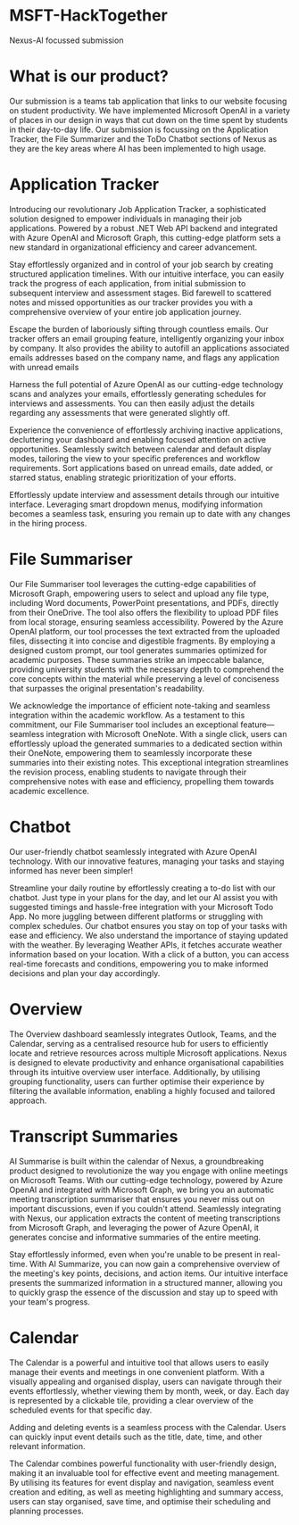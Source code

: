 # MSFT-HackTogether
Nexus-AI focussed submission

# What is our product?
Our submission is a teams tab application that links to our website focusing on student productivity.
We have implemented Microsoft OpenAI in a variety of places in our design in ways that cut down on the time spent by students in their day-to-day life.
Our submission is focussing on the Application Tracker, the File Summarizer and the ToDo Chatbot sections of Nexus as they are the key areas where AI has been implemented to high usage.

# Application Tracker
Introducing our revolutionary Job Application Tracker, a sophisticated solution designed to empower individuals in managing their job applications. Powered by a robust .NET Web API backend and integrated with Azure OpenAI and Microsoft Graph, this cutting-edge platform sets a new standard in organizational efficiency and career advancement.

Stay effortlessly organized and in control of your job search by creating structured application timelines. With our intuitive interface, you can easily track the progress of each application, from initial submission to subsequent interview and assessment stages. Bid farewell to scattered notes and missed opportunities as our tracker provides you with a comprehensive overview of your entire job application journey.

Escape the burden of laboriously sifting through countless emails. Our tracker offers an email grouping feature, intelligently organizing your inbox by company. It also provides the ability to autofill an applications associated emails addresses based on the company name, and flags any application with unread emails

Harness the full potential of Azure OpenAI as our cutting-edge technology scans and analyzes your emails, effortlessly generating schedules for interviews and assessments. You can then easily adjust the details regarding any assessments that were generated slightly off.

Experience the convenience of effortlessly archiving inactive applications, decluttering your dashboard and enabling focused attention on active opportunities. Seamlessly switch between calendar and default display modes, tailoring the view to your specific preferences and workflow requirements. Sort applications based on unread emails, date added, or starred status, enabling strategic prioritization of your efforts.

Effortlessly update interview and assessment details through our intuitive interface. Leveraging smart dropdown menus, modifying information becomes a seamless task, ensuring you remain up to date with any changes in the hiring process.

# File Summariser
Our File Summariser tool leverages the cutting-edge capabilities of Microsoft Graph, empowering users to select and upload any file type, including Word documents, PowerPoint presentations, and PDFs, directly from their OneDrive. The tool also offers the flexibility to upload PDF files from local storage, ensuring seamless accessibility. Powered by the Azure OpenAI platform, our tool processes the text extracted from the uploaded files, dissecting it into concise and digestible fragments. By employing a designed custom prompt, our tool generates summaries optimized for academic purposes. These summaries strike an impeccable balance, providing university students with the necessary depth to comprehend the core concepts within the material while preserving a level of conciseness that surpasses the original presentation's readability.

We acknowledge the importance of efficient note-taking and seamless integration within the academic workflow. As a testament to this commitment, our File Summariser tool includes an exceptional feature—seamless integration with Microsoft OneNote. With a single click, users can effortlessly upload the generated summaries to a dedicated section within their OneNote, empowering them to seamlessly incorporate these summaries into their existing notes. This exceptional integration streamlines the revision process, enabling students to navigate through their comprehensive notes with ease and efficiency, propelling them towards academic excellence.


# Chatbot
Our user-friendly chatbot seamlessly integrated with Azure OpenAI technology. With our innovative features, managing your tasks and staying informed has never been simpler! 

Streamline your daily routine by effortlessly creating a to-do list with our chatbot. Just type in your plans for the day, and let our AI assist you with suggested timings and hassle-free integration with your Microsoft Todo App. No more juggling between different platforms or struggling with complex schedules. Our chatbot ensures you stay on top of your tasks with ease and efficiency. We also understand the importance of staying updated with the weather. By leveraging Weather APIs, it fetches accurate weather information based on your location. With a click of a button, you can access real-time forecasts and conditions, empowering you to make informed decisions and plan your day accordingly.

# Overview
The Overview dashboard seamlessly integrates Outlook, Teams, and the Calendar, serving as a centralised resource hub for users to efficiently locate and retrieve resources across multiple Microsoft applications. Nexus is designed to elevate productivity and enhance organisational capabilities through its intuitive overview user interface. Additionally, by utilising grouping functionality, users can further optimise their experience by filtering the available information, enabling a highly focused and tailored approach.

# Transcript Summaries
AI Summarise is built within the calendar of Nexus, a groundbreaking product designed to revolutionize the way you engage with online meetings on Microsoft Teams. With our cutting-edge technology, powered by Azure OpenAI and integrated with Microsoft Graph, we bring you an automatic meeting transcription summariser that ensures you never miss out on important discussions, even if you couldn't attend. Seamlessly integrating with Nexus, our application extracts the content of meeting transcriptions from Microsoft Graph, and leveraging the power of Azure OpenAI, it generates concise and informative summaries of the entire meeting.

Stay effortlessly informed, even when you're unable to be present in real-time. With AI Summarize, you can now gain a comprehensive overview of the meeting's key points, decisions, and action items. Our intuitive interface presents the summarized information in a structured manner, allowing you to quickly grasp the essence of the discussion and stay up to speed with your team's progress.

# Calendar 
The Calendar is a powerful and intuitive tool that allows users to easily manage their events and meetings in one convenient platform. With a visually appealing and organised display, users can navigate through their events effortlessly, whether viewing them by month, week, or day. Each day is represented by a clickable tile, providing a clear overview of the scheduled events for that specific day.

Adding and deleting events is a seamless process with the Calendar. Users can quickly input event details such as the title, date, time, and other relevant information.

The Calendar combines powerful functionality with user-friendly design, making it an invaluable tool for effective event and meeting management. By utilising its features for event display and navigation, seamless event creation and editing, as well as meeting highlighting and summary access, users can stay organised, save time, and optimise their scheduling and planning processes.
